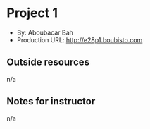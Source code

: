# Project 1
+ By: Aboubacar Bah
+ Production URL: <http://e28p1.boubisto.com>

## Outside resources
n/a

## Notes for instructor
n/a
